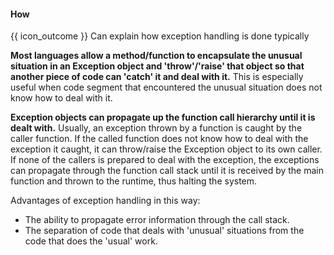 <div id="title">

#### How

</div>

<span id="prereqs"></span>

<span id="outcomes">{{ icon_outcome }} Can explain how exception handling is done typically</span>

<div id="body">

**Most languages allow a method/function to encapsulate the unusual situation in an Exception object and 'throw'/'raise' that object so that another piece of code can 'catch' it and deal with it.** This is especially useful when code segment that encountered the unusual situation does not know how to deal with it.

**Exception objects can propagate up the function call hierarchy until it is dealt with.** Usually, an exception thrown by a function is caught by the caller function. If the called function does not know how to deal with the exception it caught, it can throw/raise the Exception object to its own caller. If none of the callers is prepared to deal with the exception, the exceptions can propagate through the <tooltip content="the hieararchy of function calls">function call stack</tooltip> until it is received by the main function and thrown to the runtime, thus halting the system.

Advantages of exception handling in this way:
* The ability to propagate error information through the call stack.
* The separation of code that deals with 'unusual' situations from the code that does the 'usual' work.

</div>

<div id="extras">

<include src="exercises.md" />

</div>